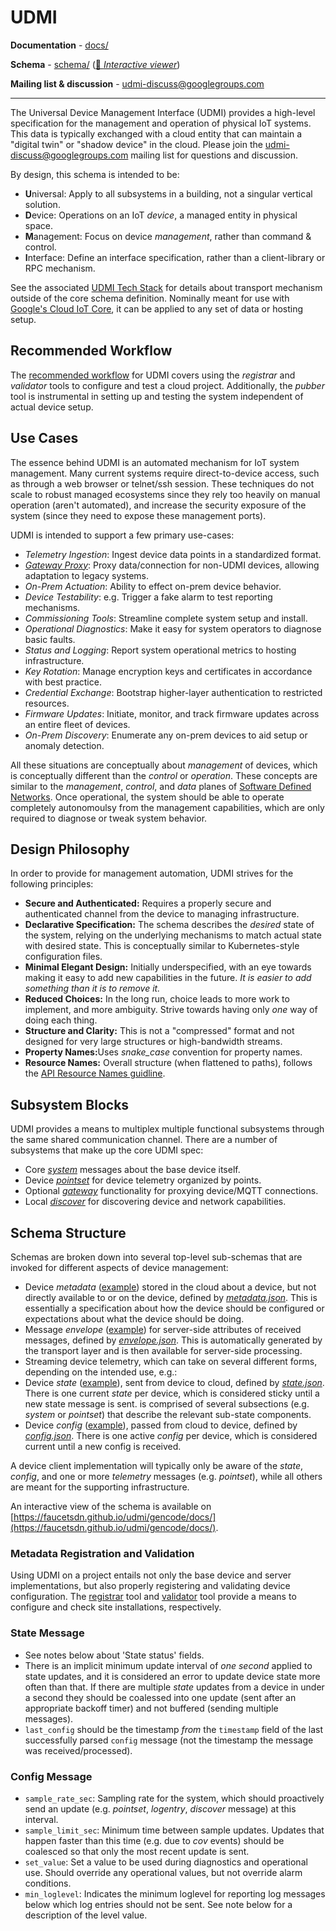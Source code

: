 # UDMI 

**Documentation** - [docs/](docs/)

**Schema** - [schema/](https://github.com/faucetsdn/udmi/tree/master/schema)
 ([🧬 _Interactive viewer_](gencode/docs/))

**Mailing list & discussion** - [udmi-discuss@googlegroups.com](https://groups.google.com/forum/#!forum/udmi-discuss)

---

The Universal Device Management Interface (UDMI) provides a high-level specification for the
management and operation of physical IoT systems. This data is typically exchanged
with a cloud entity that can maintain a "digital twin" or "shadow device" in the cloud. Please
join the [udmi-discuss@googlegroups.com](https://groups.google.com/forum/#!forum/udmi-discuss)
mailing list for questions and discussion.

By design, this schema is intended to be:
* <b>U</b>niversal: Apply to all subsystems in a building, not a singular vertical solution.
* <b>D</b>evice: Operations on an IoT _device_, a managed entity in physical space.
* <b>M</b>anagement: Focus on device _management_, rather than command & control.
* <b>I</b>nterface: Define an interface specification, rather than a client-library or
RPC mechanism.

See the associated [UDMI Tech Stack](docs/specs/tech_stack.md) for details about transport mechanism
outside of the core schema definition. Nominally meant for use with
[Google's Cloud IoT Core](https://cloud.google.com/iot/docs/), it can be applied to any set
of data or hosting setup.

## Recommended Workflow

The [recommended workflow](docs/guides/workflow.md) for UDMI covers using the _registrar_ and
_validator_ tools to configure and test a cloud project. Additionally, the _pubber_ tool
is instrumental in setting up and testing the system independent of actual device setup.

## Use Cases

The essence behind UDMI is an automated mechanism for IoT system management. Many current
systems require direct-to-device access, such as through a web browser or telnet/ssh session.
These techniques do not scale to robust managed ecosystems since they rely too heavily on
manual operation (aren't automated), and increase the security exposure of the system
(since they need to expose these management ports).

UDMI is intended to support a few primary use-cases:
* _Telemetry Ingestion_: Ingest device data points in a standardized format.
* [_Gateway Proxy_](docs/specs/gateway.md): Proxy data/connection for non-UDMI devices,
allowing adaptation to legacy systems.
* _On-Prem Actuation_: Ability to effect on-prem device behavior.
* _Device Testability_: e.g. Trigger a fake alarm to test reporting mechanisms.
* _Commissioning Tools_: Streamline complete system setup and install.
* _Operational Diagnostics_: Make it easy for system operators to diagnose basic faults.
* _Status and Logging_: Report system operational metrics to hosting infrastructure.
* _Key Rotation_: Manage encryption keys and certificates in accordance with best practice.
* _Credential Exchange_: Bootstrap higher-layer authentication to restricted resources.
* _Firmware Updates_: Initiate, monitor, and track firmware updates across an entire fleet
of devices.
* _On-Prem Discovery_: Enumerate any on-prem devices to aid setup or anomaly detection.

All these situations are conceptually about _management_ of devices, which is conceptually
different than the _control_ or _operation_. These concepts are similar to the _management_,
_control_, and _data_ planes of
[Software Defined Networks](https://queue.acm.org/detail.cfm?id=2560327).
Once operational, the system should be able to operate completely autonomoulsy from the
management capabilities, which are only required to diagnose or tweak system behavior.

## Design Philosophy

In order to provide for management automation, UDMI strives for the following principles:
* <b>Secure and Authenticated:</b> Requires a properly secure and authenticated channel
from the device to managing infrastructure.
* <b>Declarative Specification:</b> The schema describes the _desired_ state of the system,
relying on the underlying mechanisms to match actual state with desired state. This is
conceptually similar to Kubernetes-style configuration files.
* <b>Minimal Elegant Design:</b> Initially underspecified, with an eye towards making it easy to
add new capabilities in the future. <em>It is easier to add something than it is to remove it.</em>
* <b>Reduced Choices:</b> In the long run, choice leads to more work
to implement, and more ambiguity. Strive towards having only _one_ way of doing each thing.
* <b>Structure and Clarity:</b> This is not a "compressed" format and not designed for
very large structures or high-bandwidth streams.
* <b>Property Names:</b>Uses <em>snake_case</em> convention for property names.
* <b>Resource Names:</b> Overall structure (when flattened to paths), follows the
[API Resource Names guidline](https://cloud.google.com/apis/design/resource_names).

## Subsystem Blocks

UDMI provides a means to multiplex multiple functional subsystems through the same shared
communication channel. There are a number of subsystems that make up the core UDMI spec:

* Core [_system_](docs/system.md) messages about the base device itself.
* Device [_pointset_](docs/pointset.md) for device telemetry organized by points.
* Optional [_gateway_](docs/gateway.md) functionality for proxying device/MQTT connections.
* Local [_discover_](docs/discovery.md) for discovering device and network capabilities.

## Schema Structure

Schemas are broken down into several top-level sub-schemas that are invoked for
different aspects of device management:
* Device _metadata_ ([example](tests/metadata.tests/example.json)) stored in the cloud about a device,
but not directly available to or on the device, defined by [<em>metadata.json</em>](schema/metadata.json).
This is essentially a specification about how the device should be configured or
expectations about what the device should be doing.
* Message _envelope_ ([example](tests/envelope.tests/example.json)) for server-side
attributes of received messages, defined by [<em>envelope.json</em>](schema/envelope.json). This is
automatically generated by the transport layer and is then available for server-side
processing.
* Streaming device telemetry, which can take on several different forms, depending on the intended
use, e.g.:
* Device _state_ ([example](tests/state.tests/example.json)), sent from device to cloud,
defined by [<em>state.json</em>](schema/state.json). There is one current _state_ per device,
which is considered sticky until a new state message is sent.
is comprised of several subsections (e.g. _system_ or _pointset_) that describe the
relevant sub-state components.
* Device _config_ ([example](tests/config.tests/example.json)), passed from cloud to device,
defined by [<em>config.json</em>](schema/config.json). There is one active _config_ per device,
which is considered current until a new config is received.

A device client implementation will typically only be aware of the _state_, _config_, and
one or more _telemetry_ messages (e.g. _pointset_), while all others are meant for the supporting
infrastructure.

An interactive view of the schema is available on [https://faucetsdn.github.io/udmi/gencode/docs/](https://faucetsdn.github.io/udmi/gencode/docs/).

### Metadata Registration and Validation

Using UDMI on a project entails not only the base device and server implementations, but also
properly registering and validating device configuration. The [registrar](docs/registrar.md)
tool and [validator](docs/validator.md) tool provide a means to configure and check site
installations, respectively.

### State Message

* See notes below about 'State status' fields.
* There is an implicit minimum update interval of _one second_ applied to state updates, and it
is considered an error to update device state more often than that. If there are multiple
_state_ updates from a device in under a second they should be coalessed into one update
(sent after an appropriate backoff timer) and not buffered (sending multiple messages).
* `last_config` should be the timestamp _from_ the `timestamp` field of the last successfully
parsed `config` message (not the timestamp the message was received/processed).

### Config Message

* `sample_rate_sec`: Sampling rate for the system, which should proactively send an
update (e.g. _pointset_, _logentry_, _discover_ message) at this interval.
* `sample_limit_sec`: Minimum time between sample updates. Updates that happen faster than this time
(e.g. due to _cov_ events) should be coalesced so that only the most recent update is sent.
* `set_value`: Set a value to be used during diagnostics and operational use. Should
override any operational values, but not override alarm conditions.
* `min_loglevel`: Indicates the minimum loglevel for reporting log messages below which log entries
should not be sent. See note below for a description of the level value.
